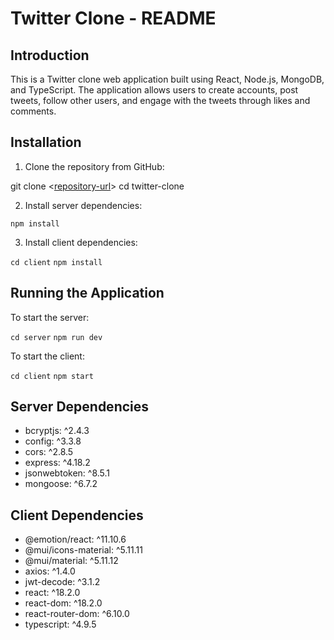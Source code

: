# Twitter Clone - README

## Introduction

This is a Twitter clone web application built using React, Node.js, MongoDB, and TypeScript. The application allows users to create accounts, post tweets, follow other users, and engage with the tweets through likes and comments.

## Installation

1. Clone the repository from GitHub:

git clone <[repository-url](https://github.com/colaking69/twitter-clone)>
cd twitter-clone

2. Install server dependencies:

`npm install`

3. Install client dependencies:

`cd client`
`npm install`

## Running the Application

To start the server:

`cd server`
`npm run dev`

To start the client:

`cd client`
`npm start`

## Server Dependencies

- bcryptjs: ^2.4.3
- config: ^3.3.8
- cors: ^2.8.5
- express: ^4.18.2
- jsonwebtoken: ^8.5.1
- mongoose: ^6.7.2

## Client Dependencies

- @emotion/react: ^11.10.6
- @mui/icons-material: ^5.11.11
- @mui/material: ^5.11.12
- axios: ^1.4.0
- jwt-decode: ^3.1.2
- react: ^18.2.0
- react-dom: ^18.2.0
- react-router-dom: ^6.10.0
- typescript: ^4.9.5
